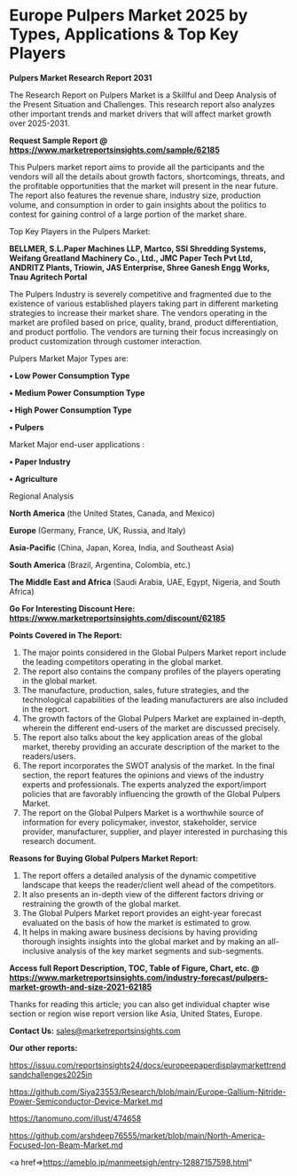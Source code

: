 # Europe Pulpers Market 2025 by Types, Applications & Top Key Players

<strong>Pulpers Market Research Report 2031</strong>

The Research Report on Pulpers Market is a Skillful and Deep Analysis of the Present Situation and Challenges. This research report also analyzes other important trends and market drivers that will affect market growth over 2025-2031.

<strong>Request Sample Report @ <a href=https://www.marketreportsinsights.com/sample/62185>https://www.marketreportsinsights.com/sample/62185</a></strong>

This Pulpers market report aims to provide all the participants and the vendors will all the details about growth factors, shortcomings, threats, and the profitable opportunities that the market will present in the near future. The report also features the revenue share, industry size, production volume, and consumption in order to gain insights about the politics to contest for gaining control of a large portion of the market share.

Top Key Players in the Pulpers Market:

<strong>BELLMER, S.L.Paper Machines LLP, Martco, SSI Shredding Systems, Weifang Greatland Machinery Co., Ltd., JMC Paper Tech Pvt Ltd, ANDRITZ Plants, Triowin, JAS Enterprise, Shree Ganesh Engg Works, Tnau Agritech Portal</strong>

The Pulpers Industry is severely competitive and fragmented due to the existence of various established players taking part in different marketing strategies to increase their market share. The vendors operating in the market are profiled based on price, quality, brand, product differentiation, and product portfolio. The vendors are turning their focus increasingly on product customization through customer interaction.

Pulpers Market Major Types are:

<strong>• Low Power Consumption Type

• Medium Power Consumption Type

• High Power Consumption Type

• Pulpers</strong>

Market Major end-user applications :

<strong>• Paper Industry

• Agriculture</strong>

Regional Analysis

</u><strong><b>North America</b></strong> (the United States, Canada, and Mexico)

<strong><b>Europe </b></strong>(Germany, France, UK, Russia, and Italy)

<strong><b>Asia-Pacific</b></strong> (China, Japan, Korea, India, and Southeast Asia)

<strong><b>South America</b></strong> (Brazil, Argentina, Colombia, etc.)

<strong><b>The Middle East and Africa</b></strong> (Saudi Arabia, UAE, Egypt, Nigeria, and South Africa)

<strong>Go For Interesting Discount Here: <a href=https://www.marketreportsinsights.com/discount/62185>https://www.marketreportsinsights.com/discount/62185</a></strong>

<strong>Points Covered in The Report:</strong>
<ol>
  <li>The major points considered in the Global Pulpers Market report include the leading competitors operating in the global market.</li>
  <li>The report also contains the company profiles of the players operating in the global market.</li>
  <li>The manufacture, production, sales, future strategies, and the technological capabilities of the leading manufacturers are also included in the report.</li>
  <li>The growth factors of the Global Pulpers Market are explained in-depth, wherein the different end-users of the market are discussed precisely.</li>
  <li>The report also talks about the key application areas of the global market, thereby providing an accurate description of the market to the readers/users.</li>
  <li>The report incorporates the SWOT analysis of the market. In the final section, the report features the opinions and views of the industry experts and professionals. The experts analyzed the export/import policies that are favorably influencing the growth of the Global Pulpers Market.</li>
  <li>The report on the Global Pulpers Market is a worthwhile source of information for every policymaker, investor, stakeholder, service provider, manufacturer, supplier, and player interested in purchasing this research document.</li>
</ol>
<strong>Reasons for Buying Global Pulpers Market Report:</strong>

<ol>
  <li>The report offers a detailed analysis of the dynamic competitive landscape that keeps the reader/client well ahead of the competitors.</li>
  <li>It also presents an in-depth view of the different factors driving or restraining the growth of the global market.</li>
  <li>The Global Pulpers Market report provides an eight-year forecast evaluated on the basis of how the market is estimated to grow.</li>
  <li>It helps in making aware business decisions by having providing thorough insights insights into the global market and by making an all-inclusive analysis of the key market segments and sub-segments.</li>
</ol>
<strong>Access full Report Description, TOC, Table of Figure, Chart, etc. @ <a href=https://www.marketreportsinsights.com/industry-forecast/pulpers-market-growth-and-size-2021-62185>https://www.marketreportsinsights.com/industry-forecast/pulpers-market-growth-and-size-2021-62185</a></strong>


Thanks for reading this article; you can also get individual chapter wise section or region wise report version like Asia, United States, Europe.

<strong>Contact Us:</strong>
sales@marketreportsinsights.com

<strong>Our other reports:</strong>

<a href=https://issuu.com/reportsinsights24/docs/europeepaperdisplaymarkettrendsandchallenges2025in>https://issuu.com/reportsinsights24/docs/europeepaperdisplaymarkettrendsandchallenges2025in</a>

<a href=https://github.com/Siya23553/Research/blob/main/Europe-Gallium-Nitride-Power-Semiconductor-Device-Market.md>https://github.com/Siya23553/Research/blob/main/Europe-Gallium-Nitride-Power-Semiconductor-Device-Market.md</a>

<a href=https://tanomuno.com/illust/474658>https://tanomuno.com/illust/474658</a>

<a href=https://github.com/arshdeep76555/market/blob/main/North-America-Focused-Ion-Beam-Market.md>https://github.com/arshdeep76555/market/blob/main/North-America-Focused-Ion-Beam-Market.md</a>

<a href=>https://ameblo.jp/manmeetsigh/entry-12887157598.html</a>"
